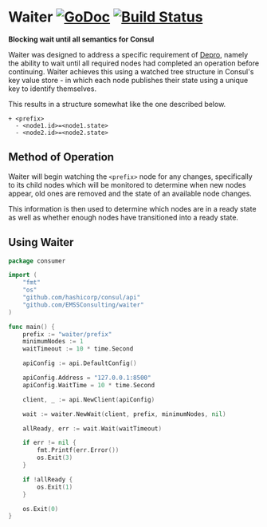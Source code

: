 # Waiter [![GoDoc](https://godoc.org/github.com/EMSSConsulting/Waiter?status.png)](https://godoc.org/github.com/EMSSConsulting/Waiter) [![Build Status](https://travis-ci.org/EMSSConsulting/Waiter.svg)](https://travis-ci.org/EMSSConsulting/Waiter)
**Blocking wait until all semantics for Consul**

Waiter was designed to address a specific requirement of
[Depro](https://github.com/EMSSConsulting/Depro), namely the ability to wait until
all required nodes had completed an operation before continuing. Waiter achieves
this using a watched tree structure in Consul's key value store - in which each
node publishes their state using a unique key to identify themselves.

This results in a structure somewhat like the one described below.

```
+ <prefix>
  - <node1.id>=<node1.state>
  - <node2.id>=<node2.state>
```

## Method of Operation
Waiter will begin watching the `<prefix>` node for any changes, specifically to
its child nodes which will be monitored to determine when new nodes appear, old
ones are removed and the state of an available node changes.

This information is then used to determine which nodes are in a ready state as
well as whether enough nodes have transitioned into a ready state.

## Using Waiter
```go
package consumer

import (
    "fmt"
    "os"
    "github.com/hashicorp/consul/api"
    "github.com/EMSSConsulting/waiter"
)

func main() {
    prefix := "waiter/prefix"
    minimumNodes := 1
    waitTimeout := 10 * time.Second

    apiConfig := api.DefaultConfig()

	apiConfig.Address = "127.0.0.1:8500"
	apiConfig.WaitTime = 10 * time.Second

	client, _ := api.NewClient(apiConfig)

    wait := waiter.NewWait(client, prefix, minimumNodes, nil)

    allReady, err := wait.Wait(waitTimeout)

    if err != nil {
        fmt.Printf(err.Error())
        os.Exit(3)
    }

    if !allReady {
        os.Exit(1)
    }

    os.Exit(0)
}
```
